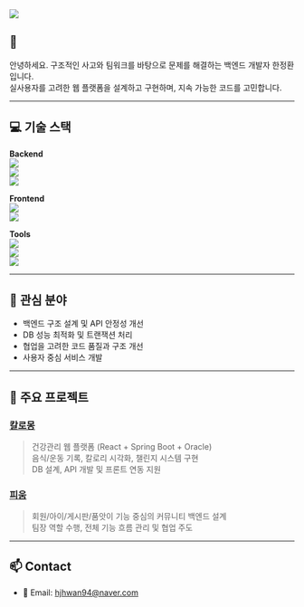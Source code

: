 <img src="https://capsule-render.vercel.app/api?type=waving&color=0:6db3f2,100:007acc&height=200&section=header&text=Welcome!&fontColor=ffffff&fontSize=40&animation=fadeIn" />

## 👋 

안녕하세요. 구조적인 사고와 팀워크를 바탕으로 문제를 해결하는 백엔드 개발자 한정환입니다.  
실사용자를 고려한 웹 플랫폼을 설계하고 구현하며, 지속 가능한 코드를 고민합니다.

---

## 💻 기술 스택

**Backend**  
<img src="https://img.shields.io/badge/Spring%20Boot-6DB33F?style=flat&logo=Spring%20Boot&logoColor=white"/>  
<img src="https://img.shields.io/badge/JPA-007396?style=flat&logo=hibernate&logoColor=white"/>  
<img src="https://img.shields.io/badge/Oracle-F80000?style=flat&logo=Oracle&logoColor=white"/>

**Frontend**  
<img src="https://img.shields.io/badge/React-61DAFB?style=flat&logo=React&logoColor=black"/>  
<img src="https://img.shields.io/badge/JavaScript-F7DF1E?style=flat&logo=JavaScript&logoColor=black"/>

**Tools**  
<img src="https://img.shields.io/badge/Git-F05032?style=flat&logo=git&logoColor=white"/>  
<img src="https://img.shields.io/badge/Postman-FF6C37?style=flat&logo=postman&logoColor=white"/>  
<img src="https://img.shields.io/badge/Notion-000000?style=flat&logo=notion&logoColor=white"/>

---

## 🧠 관심 분야

- 백엔드 구조 설계 및 API 안정성 개선
- DB 성능 최적화 및 트랜잭션 처리
- 협업을 고려한 코드 품질과 구조 개선
- 사용자 중심 서비스 개발

---

## 📌 주요 프로젝트

### [칼로몽](https://github.com/JungHwan94/Calomong)  
> 건강관리 웹 플랫폼 (React + Spring Boot + Oracle)  
> 음식/운동 기록, 칼로리 시각화, 챌린지 시스템 구현  
> DB 설계, API 개발 및 프론트 연동 지원

### [피움](https://github.com/shiroHSG/Pium)
> 회원/아이/게시판/품앗이 기능 중심의 커뮤니티 백엔드 설계  
> 팀장 역할 수행, 전체 기능 흐름 관리 및 협업 주도

---

## 📫 Contact

- 📮 Email: hjhwan94@naver.com
